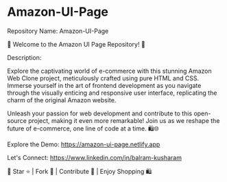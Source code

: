 # Amazon-UI-Page
Repository Name: Amazon-UI-Page

🌟 Welcome to the Amazon UI Page Repository! 🚀

Description:

Explore the captivating world of e-commerce with this stunning Amazon Web Clone project, meticulously crafted using pure HTML and CSS. Immerse yourself in the art of frontend development as you navigate through the visually enticing and responsive user interface, replicating the charm of the original Amazon website.

Unleash your passion for web development and contribute to this open-source project, making it even more remarkable! Join us as we reshape the future of e-commerce, one line of code at a time. 🛍️🌐

Explore the Demo: https://amazon-ui-page.netlify.app

Let's Connect: https://www.linkedin.com/in/balram-kusharam

🌟 Star ⭐ | Fork 🍴 | Contribute 🤝 | Enjoy Shopping 🛍️
